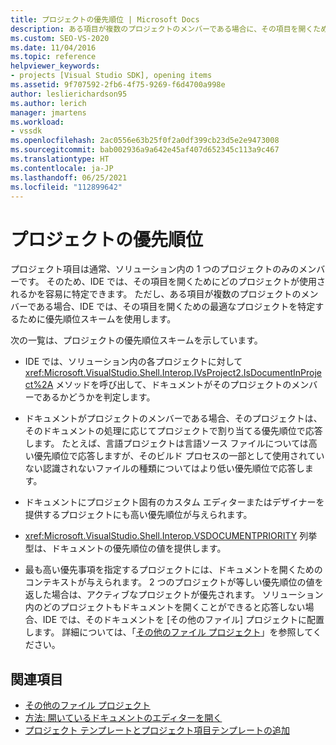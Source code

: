 ```yaml
---
title: プロジェクトの優先順位 | Microsoft Docs
description: ある項目が複数のプロジェクトのメンバーである場合に、その項目を開くための最適なプロジェクトを特定するために Visual Studio IDE で使用する優先順位スキームについて説明します。
ms.custom: SEO-VS-2020
ms.date: 11/04/2016
ms.topic: reference
helpviewer_keywords:
- projects [Visual Studio SDK], opening items
ms.assetid: 9f707592-2fb6-4f75-9269-f6d4700a998e
author: leslierichardson95
ms.author: lerich
manager: jmartens
ms.workload:
- vssdk
ms.openlocfilehash: 2ac0556e63b25f0f2a0df399cb23d5e2e9473008
ms.sourcegitcommit: bab002936a9a642e45af407d652345c113a9c467
ms.translationtype: HT
ms.contentlocale: ja-JP
ms.lasthandoff: 06/25/2021
ms.locfileid: "112899642"
---
```

# <a name="project-priority"></a>プロジェクトの優先順位
プロジェクト項目は通常、ソリューション内の 1 つのプロジェクトのみのメンバーです。 そのため、IDE では、その項目を開くためにどのプロジェクトが使用されるかを容易に特定できます。 ただし、ある項目が複数のプロジェクトのメンバーである場合、IDE では、その項目を開くための最適なプロジェクトを特定するために優先順位スキームを使用します。

 次の一覧は、プロジェクトの優先順位スキームを示しています。

- IDE では、ソリューション内の各プロジェクトに対して <xref:Microsoft.VisualStudio.Shell.Interop.IVsProject2.IsDocumentInProject%2A> メソッドを呼び出して、ドキュメントがそのプロジェクトのメンバーであるかどうかを判定します。

- ドキュメントがプロジェクトのメンバーである場合、そのプロジェクトは、そのドキュメントの処理に応じてプロジェクトで割り当てる優先順位で応答します。 たとえば、言語プロジェクトは言語ソース ファイルについては高い優先順位で応答しますが、そのビルド プロセスの一部として使用されていない認識されないファイルの種類についてはより低い優先順位で応答します。

- ドキュメントにプロジェクト固有のカスタム エディターまたはデザイナーを提供するプロジェクトにも高い優先順位が与えられます。

- <xref:Microsoft.VisualStudio.Shell.Interop.VSDOCUMENTPRIORITY> 列挙型は、ドキュメントの優先順位の値を提供します。

- 最も高い優先事項を指定するプロジェクトには、ドキュメントを開くためのコンテキストが与えられます。 2 つのプロジェクトが等しい優先順位の値を返した場合は、アクティブなプロジェクトが優先されます。 ソリューション内のどのプロジェクトもドキュメントを開くことができると応答しない場合、IDE では、そのドキュメントを [その他のファイル] プロジェクトに配置します。 詳細については、「[その他のファイル プロジェクト](../../extensibility/internals/miscellaneous-files-project.md)」を参照してください。

## <a name="see-also"></a>関連項目
- [その他のファイル プロジェクト](../../extensibility/internals/miscellaneous-files-project.md)
- [方法: 開いているドキュメントのエディターを開く](../../extensibility/how-to-open-editors-for-open-documents.md)
- [プロジェクト テンプレートとプロジェクト項目テンプレートの追加](../../extensibility/internals/adding-project-and-project-item-templates.md)
